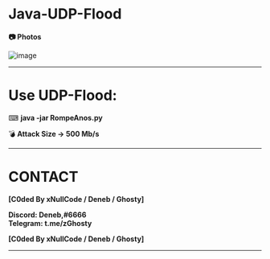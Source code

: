 # Java-UDP-Flood

__📷 Photos__

![image](https://cdn.discordapp.com/attachments/805262407646576711/878392287867064320/57GjmdWUw.png)

****
# Use UDP-Flood:

⌨ __java -jar RompeAnos.py__

💣 **Attack Size -> 500 Mb/s**

****
# CONTACT

**__[C0ded By xNullCode / Deneb / Ghosty]__**
                        
__Discord: Deneb,#6666__    
__Telegram: t.me/zGhosty__       

**__[C0ded By xNullCode / Deneb / Ghosty]__**

****
